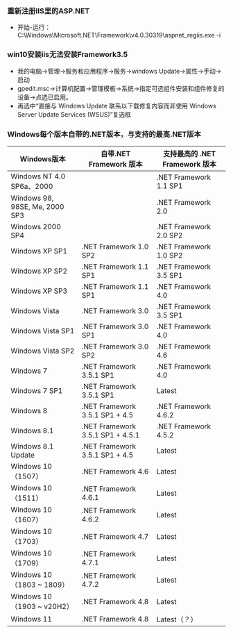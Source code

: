 ### 重新注册IIS里的ASP.NET
- 开始-运行：C:\Windows\Microsoft.NET\Framework\v4.0.30319\aspnet_regiis.exe -i

### win10安装iis无法安装Framework3.5
- 我的电脑→管理→服务和应用程序→服务→windows Update→属性→手动→启动
- gpedit.msc→计算机配置→管理模板→系统→指定可选组件安装和组件修复的设备→点选已启用。
- 再选中“直接与 Windows Update 联系以下载修复内容而非使用 Windows Server Update Services (WSUS)”复选框

### Windows每个版本自带的.NET版本，与支持的最高.NET版本
| Windows版本 | 自带.NET Framework 版本 | 支持最高的 .NET Framework 版本 |
|  ----  | ----  | ---- |
| Windows NT 4.0 SP6a、2000 |  | .NET Framework 1.1 SP1 |
| Windows 98, 98SE, Me, 2000 SP3 |  | .NET Framework 2.0 |
| Windows 2000 SP4 |  | .NET Framework 2.0 SP2 |
| Windows XP SP1 | .NET Framework 1.0 SP2 | .NET Framework 1.0 SP2 |
| Windows XP SP2 | .NET Framework 1.1 SP1 | .NET Framework 3.5 SP1 |
| Windows XP SP3 | .NET Framework 1.1 SP1 | .NET Framework 4.0 |
| Windows Vista | .NET Framework 3.0 | .NET Framework 3.5 SP1 |
| Windows Vista SP1	| .NET Framework 3.0 SP1 | .NET Framework 4.0 |
| Windows Vista SP2	| .NET Framework 3.0 SP2 | .NET Framework 4.6 |
| Windows 7	| .NET Framework 3.5.1 SP1 | .NET Framework 4.0 |
| Windows 7 SP1	| .NET Framework 3.5.1 SP1 | Latest |
| Windows 8	| .NET Framework 3.5.1 SP1 + 4.5 | .NET Framework 4.6.2 |
| Windows 8.1	| .NET Framework 3.5.1 SP1 + 4.5.1 | .NET Framework 4.5.2 |
| Windows 8.1 Update | .NET Framework 3.5.1 SP1 + 4.5 | Latest |
| Windows 10 （1507） | .NET Framework 4.6 | Latest |
| Windows 10 （1511） | .NET Framework 4.6.1 | Latest |
| Windows 10 （1607） | .NET Framework 4.6.2 | Latest |
| Windows 10 （1703） | .NET Framework 4.7 | Latest |
| Windows 10 （1709） | .NET Framework 4.7.1 | Latest |
| Windows 10 （1803 ~ 1809） | .NET Framework 4.7.2 | Latest |
| Windows 10 （1903 ~ v20H2） | .NET Framework 4.8 | Latest |
| Windows 11 | .NET Framework 4.8 | Latest（？） |
